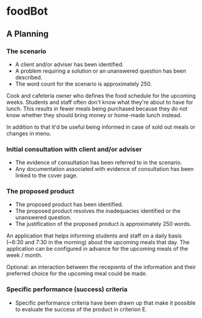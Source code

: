 # foodBot

## A Planning

### The scenario
 - A client and/or adviser has been identified.
 - A problem requiring a solution or an unanswered question has been described.
 - The word count for the scenario is approximately 250.
 
Cook and cafeteria owner who defines the food schedule for the upcoming weeks. Students and staff often don't know what they're about to have for lunch. This results in fewer meals being purchased because they do not know whether they should bring money or home-made lunch instead.

In addition to that it'd be useful being informed in case of sold out meals or changes in menu.
 
### Initial consultation with client and/or adviser
 - The evidence of consultation has been referred to in the scenario.
 - Any documentation associated with evidence of consultation has been linked to the cover page.



### The proposed product
 - The proposed product has been identified.
 - The proposed product resolves the inadequacies identified or the unanswered question.
 - The justification of the proposed product is approximately 250 words.

An application that helps informing students and staff on a daily basis (~6:30 and 7:30 in the morning) about the upcoming meals that day. The application can be configured in advance for the upcoming meals of the week / month.

Optional: an interaction between the recepients of the information and their preferred choice for the upcoming meal could be made.

### Specific performance (success) criteria
 - Specific performance criteria have been drawn up that make it possible to evaluate the success of the product in criterion E.

